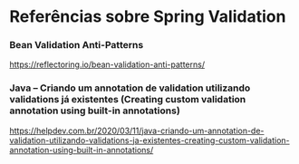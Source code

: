 # Referências sobre Spring Validation

### Bean Validation Anti-Patterns

https://reflectoring.io/bean-validation-anti-patterns/

### Java – Criando um annotation de validation utilizando validations já existentes (Creating custom validation annotation using built-in annotations)

https://helpdev.com.br/2020/03/11/java-criando-um-annotation-de-validation-utilizando-validations-ja-existentes-creating-custom-validation-annotation-using-built-in-annotations/